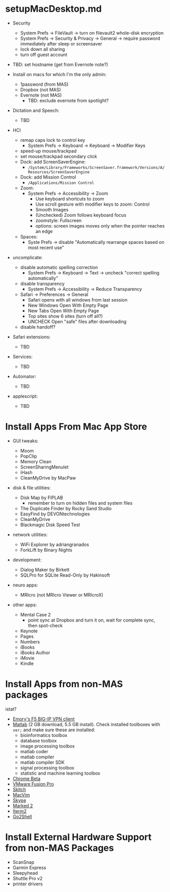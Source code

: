 setupMacDesktop.md
====================


- Security
   - System Prefs -> FileVault -> turn on filevault2 whole-disk encryption
   - System Prefs -> Security & Privacy -> General -> require password immediately after sleep or screensaver
   - lock down all sharing
   - turn off guest account

- TBD: set hostname (get from Evernote note?)


- Install on macs for which I'm the only admin:
   - 1password (from MAS)
   - Dropbox (not MAS)
   - Evernote (not MAS)
      - TBD: exclude evernote from spotlight?


- Dictation and Speech:
   - TBD


- HCI
   - remap caps lock to control key
      - System Prefs -> Keyboard -> Keyboard -> Modifier Keys
   - speed-up mouse/trackpad
   - set mouse/trackpad secondary click
   - Dock: add ScreenSaverEngine:
     - `/System/Library/Frameworks/ScreenSaver.framework/Versions/A/Resources/ScreenSaverEngine`
   - Dock: add Mission Control 
      - `/Applications/Mission Control`
   - Zoom:
      - System Prefs -> Accessibility -> Zoom
         - Use keyboard shortcuts to zoom
         - Use scroll gesture with modifier keys to zoom: Control
         - Smooth Images
         - (Unchecked) Zoom follows keyboard focus
         - zoomstyle: Fullscreen
         - options: screen images moves only when the pointer reaches an edge
    - Spaces:
         - Syste Prefs -> disable "Automatically rearrange spaces based on most recent use"


- uncomplicate:
   - disable automatic spelling correction
      - System Prefs -> Keyboard -> Text -> uncheck "correct spelling automatically"
   - disable transparency
      - System Prefs -> Accessibility -> Reduce Transparency
   - Safari -> Preferences -> General 
      - Safari opens with all windows from last session
      - New Windows Open With Empty Page
      - New Tabs Open With Empty Page
      - Top sites show 6 sites (turn off all?)
      - UNCHECK Open "safe" files after downloading
   - disable handoff?

- Safari extensions: 
   - TBD

- Services:
   - TBD

- Automator:
   - TBD

- applescript:
   - TBD


Install Apps From Mac App Store
===========================

- GUI tweaks:
   - Moom
   - PopClip
   - Memory Clean
   - ScreenSharingMenulet
   - iHash
   - CleanMyDrive by MacPaw

- disk & file utilities:
   - Disk Map by FIPLAB
      - remember to turn on hidden files and system files
   - The Duplicate Finder by Rocky Sand Studio
   - EasyFind by DEVONtechnologies
   - CleanMyDrive
   - Blackmagic Disk Speed Test

- network utilities:
   - WiFi Explorer by adriangranados
   - ForkLift by Binary Nights

- development:
   - Dialog Maker by Birkett
   - SQLPro for SQLite Read-Only by Hakinsoft

- neuro apps:
   - MRIcro (not MRIcro Viewer or MRIcroX)

- other apps:
   - Mental Case 2
      - point sync at Dropbox and turn it on, wait for complete sync, then spot-check
   - Keynote
   - Pages
   - Numbers
   - iBooks
   - iBooks Author
   - iMovie
   - Kindle


Install Apps from non-MAS packages
=======================

istat?

- [Emory's F5 BIG-IP VPN client](http://it.emory.edu/vpntools/)
- [Matlab](http://www.mathworks.com/) (2 GB download, 5.5 GB install). Check installed toolboxes with `ver;` and make sure these are installed:
   - bioinformatics toolbox
   - database toolbox
   - image processing toolbox
   - matlab coder
   - matlab compiler
   - matlab compiler SDK
   - signal processing toolbox
   - statistic and machine learning toolbox
- [Chrome Beta](https://www.google.com/chrome/browser/beta.html)
- [VMware Fusion Pro](http://www.vmware.com/products/fusion/fusion-evaluation.html)
- [Skitch](https://evernote.com/skitch/)
- [MacVim](https://github.com/macvim-dev/macvim/releases)
- [Skype](http://www.skype.com/en/download-skype/skype-for-computer/)
- [Marked 2](http://marked2app.com/)
- [Iterm2](http://iterm2.com)
- [Go2Shell](http://zipzapmac.com/Go2Shell)


Install External Hardware Support from non-MAS Packages
========================================================
- ScanSnap
- Garmin Express
- Sleepyhead
- Shuttle Pro v2
- printer drivers
